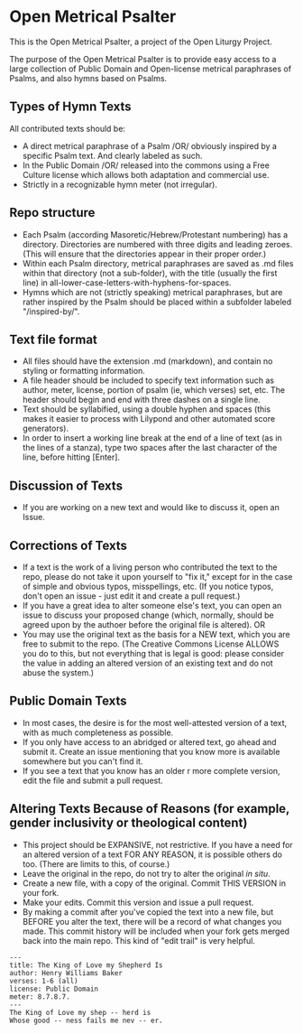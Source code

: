 Open Metrical Psalter
=====================

This is the Open Metrical Psalter, a project of the Open Liturgy Project.

The purpose of the Open Metrical Psalter is to provide easy access to a large collection of Public Domain and Open-license metrical paraphrases of Psalms, and also hymns based on Psalms.


## Types of Hymn Texts
All contributed texts should be:
 - A direct metrical paraphrase of a Psalm /OR/ obviously inspired by a specific Psalm text. And clearly labeled as such.
 - In the Public Domain /OR/ released into the commons using a Free Culture license which allows both adaptation and commercial use.
 - Strictly in a recognizable hymn meter (not irregular).

## Repo structure
 - Each Psalm (according Masoretic/Hebrew/Protestant numbering) has a directory. Directories are numbered with three digits and leading zeroes. (This will ensure that the directories appear in their proper order.)
 - Within each Psalm directory, metrical paraphrases are saved as .md files within that directory (not a sub-folder), with the title (usually the first line) in all-lower-case-letters-with-hyphens-for-spaces.
 - Hymns which are not (strictly speaking) metrical paraphrases, but are rather inspired by the Psalm should be placed within a subfolder labeled "/inspired-by/".


## Text file format
 - All files should have the extension .md (markdown), and contain no styling or formatting information.
 - A file header should be included to specify text information such as author, meter, license, portion of psalm (ie, which verses) set, etc. The header should begin and end with three dashes on a single line. 
 - Text should be syllabified, using a double hyphen and spaces (this makes it easier to process with Lilypond and other automated score generators).
 - In order to insert a working line break at the end of a line of text (as in the lines of a stanza), type two spaces after the last character of the line, before hitting [Enter].

## Discussion of Texts
 - If you are working on a new text and would like to discuss it, open an Issue.
 
## Corrections of Texts
 - If a text is the work of a living person who contributed the text to the repo, please do not take it upon yourself to "fix it," except for in the case of simple and obvious typos, misspellings, etc. (If you notice typos, don't open an issue - just edit it and create a pull request.)
 - If you have a great idea to alter someone else's text, you can open an issue to discuss your proposed change (which, normally, should be agreed upon by the authoer before the original file is altered). OR
 - You may use the original text as the basis for a NEW text, which you are free to submit to the repo. (The Creative Commons License ALLOWS you do to this, but not everything that is legal is good: please consider the value in adding an altered version of an existing text and do not abuse the system.)

## Public Domain Texts
 - In most cases, the desire is for the most well-attested version of a text, with as much completeness as possible.
 - If you only have access to an abridged or altered text, go ahead and submit it. Create an issue mentioning that you know more is available somewhere but you can't find it.
 - If you see a text that you know has an older r more complete version, edit the file and submit a pull request.
 
## Altering Texts Because of Reasons (for example, gender inclusivity or theological content)
 - This project should be EXPANSIVE, not restrictive. If you have a need for an altered version of a text FOR ANY REASON, it is possible others do too. (There are limits to this, of course.)
 - Leave the original in the repo, do not try to alter the original *in situ*.
 - Create a new file, with a copy of the original. Commit THIS VERSION in your fork.
 - Make your edits. Commit this version and issue a pull request.
 - By making a commit after you've copied the text into a new file, but BEFORE you alter the text, there will be a record of what changes you made. This commit history will be included when your fork gets merged back into the main repo. This kind of "edit trail" is very helpful.

``` 
---
title: The King of Love my Shepherd Is 
author: Henry Williams Baker 
verses: 1-6 (all) 
license: Public Domain 
meter: 8.7.8.7. 
--- 
The King of Love my shep -- herd is 
Whose good -- ness fails me nev -- er.
```
